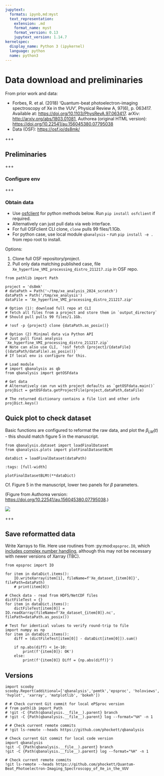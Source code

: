 ```yaml
---
jupytext:
  formats: ipynb,md:myst
  text_representation:
    extension: .md
    format_name: myst
    format_version: 0.13
    jupytext_version: 1.14.7
kernelspec:
  display_name: Python 3 (ipykernel)
  language: python
  name: python3
---
```


# Data download and preliminaries

From prior work and data:

- Forbes, R. et al. (2018) ‘Quantum-beat photoelectron-imaging spectroscopy of Xe in the VUV’, Physical Review A, 97(6), p. 063417. Available at: https://doi.org/10.1103/PhysRevA.97.063417. arXiv: http://arxiv.org/abs/1803.01081, Authorea (original HTML version): https://doi.org/10.22541/au.156045380.07795038
- Data (OSF): https://osf.io/ds8mk/

+++

## Preliminaries

+++

### Configure env

+++

### Obtain data

- Use [osfclient](https://github.com/osfclient/osfclient) for python methods below. Run `pip install osfclient` if required.
- Alternatively can just pull data via web interface.
- For full OSFclient CLI clone, `clone` pulls 99 files/1.1Gb.
- For python case, use local module `qbanalysis` - run `pip install -e .` from repo root to install.

Options:

1. Clone full OSF repository/project.
2. Pull only data matching published case, file  `Xe_hyperfine_VMI_processing_distro_211217.zip` in OSF repo.

```{code-cell} ipython3
from pathlib import Path

project = 'ds8mk'
# dataPath = Path('~/tmp/xe_analysis_2024_scratch')
dataPath = Path('/tmp/xe_analysis')
dataFile = 'Xe_hyperfine_VMI_processing_distro_211217.zip'
```

```{code-cell} ipython3
# Option (1): download full repo at CLI
# fetch all files from a project and store them in `output_directory`
# Should pull pulls 99 files/1.1Gb.

# !osf -p {project} clone {dataPath.as_posix()}
```

```{code-cell} ipython3
# Option (2) Minimal data via Python API
# Just pull final analysis `Xe_hyperfine_VMI_processing_distro_211217.zip`
# Note can also use CLI, `!osf fetch {project}/{dataFile} {(dataPath/dataFile).as_posix()}`
# If local env is configure for this.

# Load module
# import qbanalysis as qb
from qbanalysis import getOSFdata

# Get data
# Alternatively can run with project defaults as `getOSFdata.main()`
projDict = getOSFdata.getProjectFile(project,dataPath,dataFile)
```

```{code-cell} ipython3
# The returned dictionary contains a file list and other info
projDict.keys()
```

## Quick plot to check dataset

Basic functions are configured to reformat the raw data, and plot the $\beta_{LM}(t)$ - this should match figure 5 in the manuscript.

```{code-cell} ipython3
from qbanalysis.dataset import loadFinalDataset
from qbanalysis.plots import plotFinalDatasetBLMt
```

```{code-cell} ipython3
dataDict = loadFinalDataset(dataPath)
```

```{code-cell} ipython3
:tags: [full-width]

plotFinalDatasetBLMt(**dataDict)
```

Cf. Figure 5 in the manuscript, lower two panels for $\beta$ parameters.

(Figure from Authorea version: https://doi.org/10.22541/au.156045380.07795038.)

<img src="https://www.authorea.com/users/71114/articles/188337/master/file/figures/image/Xe_hyperfine_ROIs_3up_rough_260218-01.png" />

+++

## Save reformatted data

Write Xarrays to file. Here use routines from :py:mod:`epsproc.IO`, which [includes complex number handling](https://epsproc.readthedocs.io/en/latest/dataStructures/ePSproc_dataStructures_demo_070622.html#Basic-data-IO-(Xarray-data-file-read/write)), although this may not be necessary with newer versions of Xarray (TBC).

```{code-cell} ipython3
from epsproc import IO

for item in dataDict.items():
    IO.writeXarray(item[1], fileName=f'Xe_dataset_{item[0]}', filePath=dataPath)
    # print(item[0])
```

```{code-cell} ipython3
# Check data - read from HDF5/NetCDF files
dictFileTest = {}
for item in dataDict.items():
    dictFileTest[item[0]] = IO.readXarray(fileName=f'Xe_dataset_{item[0]}.nc', filePath=dataPath.as_posix())
```

```{code-cell} ipython3
# Test for identical values to verify round-trip to file
import numpy as np
for item in dataDict.items():
    diff = (dictFileTest[item[0]] - dataDict[item[0]]).sum()
    
    if np.abs(diff) < 1e-10:
        print(f'{item[0]}: OK')
    else:
        print(f'{item[0]} Diff = {np.abs(diff)}')
```

## Versions

```{code-cell} ipython3
import scooby
scooby.Report(additional=['qbanalysis','pemtk','epsproc', 'holoviews', 'hvplot', 'xarray', 'matplotlib', 'bokeh'])
```

```{code-cell} ipython3
# # Check current Git commit for local ePSproc version
# from pathlib import Path
# !git -C {Path(qbanalysis.__file__).parent} branch
# !git -C {Path(qbanalysis.__file__).parent} log --format="%H" -n 1
```

```{code-cell} ipython3
# # Check current remote commits
# !git ls-remote --heads https://github.com/phockett/qbanalysis
```

```{code-cell} ipython3
# Check current Git commit for local code version
import qbanalysis
!git -C {Path(qbanalysis.__file__).parent} branch
!git -C {Path(qbanalysis.__file__).parent} log --format="%H" -n 1
```

```{code-cell} ipython3
# Check current remote commits
!git ls-remote --heads https://github.com/phockett/Quantum-Beat_Photoelectron-Imaging_Spectroscopy_of_Xe_in_the_VUV
```
